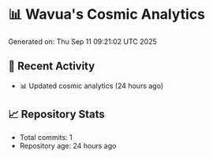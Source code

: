 # 📊 Wavua's Cosmic Analytics
Generated on: Thu Sep 11 09:21:02 UTC 2025

## 🚀 Recent Activity
- 📊 Updated cosmic analytics (24 hours ago)
## 📈 Repository Stats
- Total commits: 1
- Repository age: 24 hours ago
